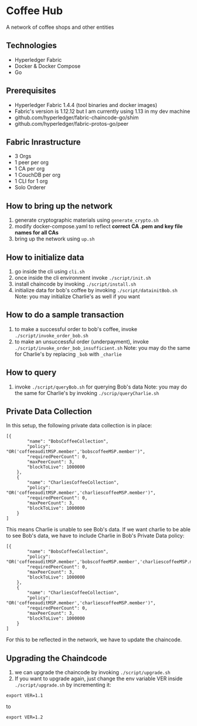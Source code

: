 # Coffee Hub
A network of coffee shops and other entities

## Technologies
- Hyperledger Fabric
- Docker & Docker Compose
- Go

## Prerequisites
- Hyperledger Fabric 1.4.4 (tool binaries and docker images)
- Fabric's version is 1.12.12 but I am currently using 1.13 in my dev machine
- github.com/hyperledger/fabric-chaincode-go/shim
- github.com/hyperledger/fabric-protos-go/peer

## Fabric Inrastructure
- 3 Orgs
- 1 peer per org
- 1 CA per org
- 1 CouchDB per org
- 1 CLI for 1 org
- Solo Orderer

## How to bring up the network
1. generate cryptographic materials using `generate_crypto.sh`
2. modify docker-compose.yaml to reflect **correct CA .pem and key file names for all CAs**
3. bring up the network using `up.sh`

## How to initialize data
1. go inside the cli using `cli.sh`
2. once inside the cli environment invoke `./script/init.sh`
3. install chaincode by invoking `./script/install.sh`
4. initialize data for bob's coffee by invoking `./script/datainitBob.sh` 
Note: you may initialize Charlie's as well if you want

## How to do a sample transaction
1. to make a successful order to bob's coffee, invoke `./script/invoke_order_bob.sh`
2. to make an unsuccessful order (underpayment), invoke `./script/invoke_order_bob_insufficient.sh`
Note: you may do the same for Charlie's by replacing `_bob` with `_charlie`

## How to query
1. invoke `./script/queryBob.sh` for querying Bob's data
Note: you may do the same for Charlie's by invoking `./scrip/queryCharlie.sh`


## Private Data Collection
In this setup, the following private data collection is in place:
```
[{
        "name": "BobsCoffeeCollection",
        "policy": "OR('coffeeauditMSP.member','bobscoffeeMSP.member')",
        "requiredPeerCount": 0,
        "maxPeerCount": 3,
        "blockToLive": 1000000
    },
    {
        "name": "CharliesCoffeeCollection",
        "policy": "OR('coffeeauditMSP.member','charliescoffeeMSP.member')",
        "requiredPeerCount": 0,
        "maxPeerCount": 3,
        "blockToLive": 1000000
    }
]
```
This means Charlie is unable to see Bob's data. If we want charlie to be able to see Bob's data, we have to include Charlie in Bob's Private Data policy:
```
[{
        "name": "BobsCoffeeCollection",
        "policy": "OR('coffeeauditMSP.member','bobscoffeeMSP.member','charliescoffeeMSP.member')",
        "requiredPeerCount": 0,
        "maxPeerCount": 3,
        "blockToLive": 1000000
    },
    {
        "name": "CharliesCoffeeCollection",
        "policy": "OR('coffeeauditMSP.member','charliescoffeeMSP.member')",
        "requiredPeerCount": 0,
        "maxPeerCount": 3,
        "blockToLive": 1000000
    }
]
```
For this to be reflected in the network, we have to update the chaincode.

## Upgrading the Chaindcode
1. we can upgrade the chaincode by invoking `./script/upgrade.sh`
2. If you want to upgrade again, just change the env variable VER inside `./script/upgrade.sh` by incrementing it:
```
export VER=1.1
```
to
```
export VER=1.2
```
